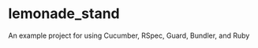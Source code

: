 lemonade_stand
==============

An example project for using Cucumber, RSpec, Guard, Bundler, and Ruby